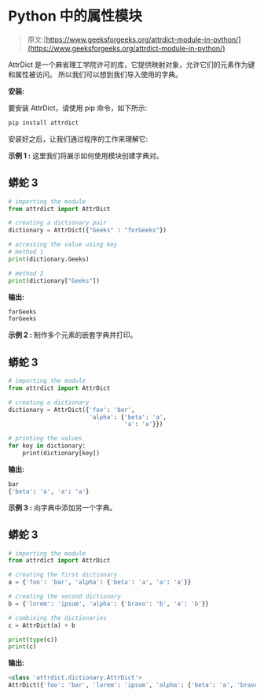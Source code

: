 # Python 中的属性模块

> 原文:[https://www.geeksforgeeks.org/attrdict-module-in-python/](https://www.geeksforgeeks.org/attrdict-module-in-python/)

AttrDict 是一个麻省理工学院许可的库，它提供映射对象，允许它们的元素作为键和属性被访问。
所以我们可以想到我们导入使用的字典。

**安装:**

要安装 AttrDict，请使用 pip 命令，如下所示:

```py
pip install attrdict
```

安装好之后，让我们通过程序的工作来理解它:

**示例 1 :** 这里我们将展示如何使用模块创建字典对。

## 蟒蛇 3

```py
# importing the module
from attrdict import AttrDict

# creating a dictionary pair
dictionary = AttrDict({"Geeks" : "forGeeks"})

# accessing the value using key
# method 1
print(dictionary.Geeks)

# method 2
print(dictionary["Geeks"])
```

**输出:**

```py
forGeeks
forGeeks
```

**示例 2 :** 制作多个元素的嵌套字典并打印。

## 蟒蛇 3

```py
# importing the module
from attrdict import AttrDict

# creating a dictionary
dictionary = AttrDict({'foo': 'bar',
                       'alpha': {'beta': 'a',
                                 'a': 'a'}})

# printing the values
for key in dictionary:
    print(dictionary[key])
```

**输出:**

```py
bar
{'beta': 'a', 'a': 'a'}
```

**示例 3 :** 向字典中添加另一个字典。

## 蟒蛇 3

```py
# importing the module
from attrdict import AttrDict

# creating the first dictionary
a = {'foo': 'bar', 'alpha': {'beta': 'a', 'a': 'a'}}

# creating the second dictionary
b = {'lorem': 'ipsum', 'alpha': {'bravo': 'b', 'a': 'b'}}

# combining the dictionaries
c = AttrDict(a) + b

print(type(c))
print(c)
```

**输出:**

```py
<class 'attrdict.dictionary.AttrDict'>
AttrDict({'foo': 'bar', 'lorem': 'ipsum', 'alpha': {'beta': 'a', 'bravo': 'b', 'a': 'b'}})
```